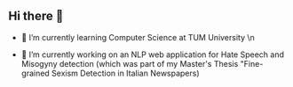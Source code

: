 ## Hi there 👋

<!--
**fede-m/fede-m** is a ✨ _special_ ✨ repository because its `README.md` (this file) appears on your GitHub profile.

Here are some ideas to get you started:

- 🔭 I’m currently working on ...
- 🌱 I’m currently learning ...
- 👯 I’m looking to collaborate on ...
- 🤔 I’m looking for help with ...
- 💬 Ask me about ...
- 📫 How to reach me: ...
- 😄 Pronouns: ...
- ⚡ Fun fact: ...
-->

- 🌱 I’m currently learning Computer Science at TUM University \n

- 🔭 I’m currently working on an NLP web application for Hate Speech and Misogyny detection (which was part of my Master's Thesis "Fine-grained Sexism Detection in Italian Newspapers)
